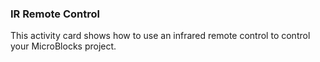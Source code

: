 ### IR Remote Control

This activity card shows how to use an infrared remote control to control your MicroBlocks project.
